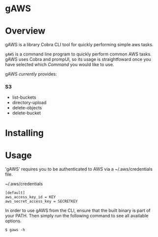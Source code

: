 # gAWS

# Overview

gAWS is a library Cobra CLI tool for quickly performing simple aws tasks.

`gAWS` is a command line program to quickly perform common AWS tasks. gAWS uses Cobra and prompUI, so its usage is straightfoward once you have selected which *Command* you would like to use. 

gAWS *currently* provides:

### S3
- list-buckets
- directory-upload
- delete-objects
- delete-bucket

# Installing

# Usage
'gAWS' requires you to be authenticated to AWS via a ~/.aws/credentials file.

~/.aws/credentials
```
[default]
aws_access_key_id = KEY
aws_secret_access_key = SECRETKEY
```


In order to use gAWS from the CLI, ensure that the built binary is part of your PATH. Then simply run the following command to see all available options.
```
$ gaws -h
```



